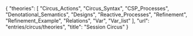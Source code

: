 {
    "theories": [
        "Circus_Actions",
        "Circus_Syntax",
        "CSP_Processes",
        "Denotational_Semantics",
        "Designs",
        "Reactive_Processes",
        "Refinement",
        "Refinement_Example",
        "Relations",
        "Var",
        "Var_list"
    ],
    "url": "entries/circus/theories",
    "title": "Session Circus"
}